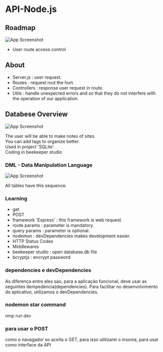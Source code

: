 # API-Node.js

## Roadmap
![App Screenshot](https://storage.googleapis.com/golden-wind/explorer/description-assets/nivel-08/organizando-estrutura.png?text=App+Screenshot+Here)

- User route access control

## About
- Server.js : user request.
- Routes : request rout the hurt.
- Controllers : response user request in route.
- Utils : handle unexpected errors and so that they do not interfere with the operation of our application.

## Databese Overview
![App Screenshot](https://storage.googleapis.com/golden-wind/explorer/description-assets/nivel-08/estrutura-banco-de-dados.png?text=App+Screenshot+Here)

The user will be able to make notes of sites. <br>
You can add tags to organize better.<br>
Used in project 'SQLite'.<br>
Coding in beekeeper studio

### DML - Data Manipulation Language
![App Screenshot](https://www.notion.so/comando-database-SQlite-6b881adba5a24ac6b0de31a3c0a88378?pvs=4#7548abefd54f4c488215bcb05d028e03?text=App+Screenshot+Here)

All tables have this sequence.

### Learning
- get
- POST
- framework 'Express' : this framework is web request.
- route params : parameter is mandatory.
- query params : parameter is optional.
- nodemon : devDependencies makes development easier.
- HTTP Status Codes
- Middlewares
- beekeeper studio : open database.db file
- bcryptjs : encrypt password

### dependencies e devDependencies
As diferença entre eles sao,
para a aplicação funcional, deve usar as seguintes dempedencia(dependencies).
Para facilitar no desenvolvimento do aplicativo, utilizamos o devDependencies.

### nodemon star command
nmp run dev

### para usar o POST
como o navagador so aceita o GET, para isso utilizarei o insonia, 
para usar como interface da API